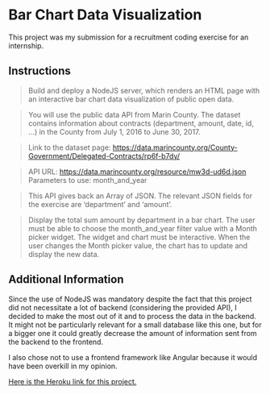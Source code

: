 # Bar Chart Data Visualization
This project was my submission for a recruitment coding exercise for an internship.

## Instructions
>Build and deploy a NodeJS server, which renders an HTML page with an interactive bar chart data visualization of public open data.

>You will use the public data API from Marin County. The dataset contains information about contracts (department, amount, date, id, ...) in the County from July 1, 2016 to June 30, 2017.

>Link to the dataset page: https://data.marincounty.org/County-Government/Delegated-Contracts/rp6f-b7dy/

>API URL: https://data.marincounty.org/resource/mw3d-ud6d.json
>Parameters to use: month_and_year

>This API gives back an Array of JSON. The relevant JSON fields for the exercise are ‘department’ and ‘amount’.

>Display the total sum amount by department in a bar chart. The user must be able to choose the month_and_year filter value with a Month picker widget. The widget and chart must be interactive. When the user changes the Month picker value, the chart has to update and display the new data.

## Additional Information
Since the use of NodeJS was mandatory despite the fact that this project did not necessitate a lot of backend (considering the provided API), I decided to make the most out of it and to process the data in the backend. It might not be particularly relevant for a small database like this one, but for a bigger one it could greatly decrease the amount of information sent from the backend to the frontend.

I also chose not to use a frontend framework like Angular because it would have been overkill in my opinion.

[Here is the Heroku link for this project.](https://afternoon-retreat-74426.herokuapp.com) 
